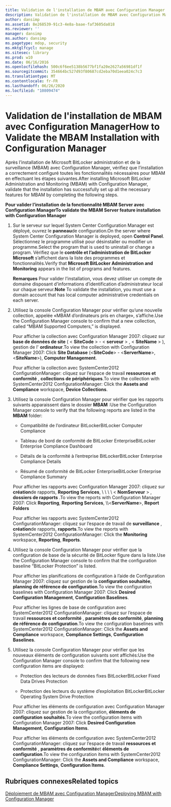 ```yaml
---
title: Validation de l'installation de MBAM avec Configuration Manager
description: Validation de l'installation de MBAM avec Configuration Manager
author: dansimp
ms.assetid: 8e268539-91c3-4e8a-baae-faf3605da818
ms.reviewer: ''
manager: dansimp
ms.author: dansimp
ms.pagetype: mdop, security
ms.mktglfcycl: manage
ms.sitesec: library
ms.prod: w10
ms.date: 06/16/2016
ms.openlocfilehash: 500c6f6ee5138b5677bf1fa20e2627a56981df1f
ms.sourcegitcommit: 354664bc527d93f80687cd2eba70d1eea024c7c3
ms.translationtype: MT
ms.contentlocale: fr-FR
ms.lasthandoff: 06/26/2020
ms.locfileid: "10809474"
---
```

# <span data-ttu-id="a417f-103">Validation de l'installation de MBAM avec Configuration Manager</span><span class="sxs-lookup"><span data-stu-id="a417f-103">How to Validate the MBAM Installation with Configuration Manager</span></span>


<span data-ttu-id="a417f-104">Après l’installation de Microsoft BitLocker administration et de la surveillance (MBAM) avec Configuration Manager, vérifiez que l’installation a correctement configuré toutes les fonctionnalités nécessaires pour MBAM en effectuant les étapes suivantes.</span><span class="sxs-lookup"><span data-stu-id="a417f-104">After installing Microsoft BitLocker Administration and Monitoring (MBAM) with Configuration Manager, validate that the installation has successfully set up all the necessary features for MBAM by completing the following steps.</span></span>

**<span data-ttu-id="a417f-105">Pour valider l’installation de la fonctionnalité MBAM Server avec Configuration Manager</span><span class="sxs-lookup"><span data-stu-id="a417f-105">To validate the MBAM Server feature installation with Configuration Manager</span></span>**

1.  <span data-ttu-id="a417f-106">Sur le serveur sur lequel System Center Configuration Manager est déployé, ouvrez le **panneau**de configuration.</span><span class="sxs-lookup"><span data-stu-id="a417f-106">On the server where System Center Configuration Manager is deployed, open **Control Panel**.</span></span> <span data-ttu-id="a417f-107">Sélectionnez le programme utilisé pour désinstaller ou modifier un programme.</span><span class="sxs-lookup"><span data-stu-id="a417f-107">Select the program that is used to uninstall or change a program.</span></span> <span data-ttu-id="a417f-108">Vérifiez que le **contrôle et l’administration de BitLocker Microsoft** s’affichent dans la liste des programmes et fonctionnalités.</span><span class="sxs-lookup"><span data-stu-id="a417f-108">Verify that **Microsoft BitLocker Administration and Monitoring** appears in the list of programs and features.</span></span>

    <span data-ttu-id="a417f-109">**Remarques**  Pour valider l’installation, vous devez utiliser un compte de domaine disposant d’informations d’identification d’administrateur local sur chaque serveur.</span><span class="sxs-lookup"><span data-stu-id="a417f-109">**Note** To validate the installation, you must use a domain account that has local computer administrative credentials on each server.</span></span>

     

2.  <span data-ttu-id="a417f-110">Utilisez la console Configuration Manager pour vérifier qu’une nouvelle collection, appelée «MBAM d’ordinateurs pris en charge», s’affiche.</span><span class="sxs-lookup"><span data-stu-id="a417f-110">Use the Configuration Manager console to confirm that a new collection, called “MBAM Supported Computers,” is displayed.</span></span>

    <span data-ttu-id="a417f-111">Pour afficher la collection avec Configuration Manager 2007: cliquez sur **base de données de site** ( &lt; **SiteCode** &gt;  -  &lt; **serveur** &gt; , &lt; **SiteName** &gt; ), gestion de l' **ordinateur**.</span><span class="sxs-lookup"><span data-stu-id="a417f-111">To view the collection with Configuration Manager 2007: Click **Site Database** (&lt;**SiteCode**&gt; - &lt;**ServerName**&gt;, &lt;**SiteName**&gt;), **Computer Management**.</span></span>

    <span data-ttu-id="a417f-112">Pour afficher la collection avec SystemCenter2012 ConfigurationManager: cliquez sur l’espace de travail **ressources et conformité** , **collections de périphériques**.</span><span class="sxs-lookup"><span data-stu-id="a417f-112">To view the collection with SystemCenter2012 ConfigurationManager: Click the **Assets and Compliance** workspace, **Device Collections**.</span></span>

3.  <span data-ttu-id="a417f-113">Utilisez la console Configuration Manager pour vérifier que les rapports suivants apparaissent dans le dossier **MBAM** :</span><span class="sxs-lookup"><span data-stu-id="a417f-113">Use the Configuration Manager console to verify that the following reports are listed in the **MBAM** folder:</span></span>

    -   <span data-ttu-id="a417f-114">Compatibilité de l’ordinateur BitLocker</span><span class="sxs-lookup"><span data-stu-id="a417f-114">BitLocker Computer Compliance</span></span>

    -   <span data-ttu-id="a417f-115">Tableau de bord de conformité de BitLocker Enterprise</span><span class="sxs-lookup"><span data-stu-id="a417f-115">BitLocker Enterprise Compliance Dashboard</span></span>

    -   <span data-ttu-id="a417f-116">Détails de la conformité à l’entreprise BitLocker</span><span class="sxs-lookup"><span data-stu-id="a417f-116">BitLocker Enterprise Compliance Details</span></span>

    -   <span data-ttu-id="a417f-117">Résumé de conformité de BitLocker Enterprise</span><span class="sxs-lookup"><span data-stu-id="a417f-117">BitLocker Enterprise Compliance Summary</span></span>

    <span data-ttu-id="a417f-118">Pour afficher les rapports avec Configuration Manager 2007: cliquez sur **création**de rapports, **Reporting Services**, \ \ \ \ &lt; **NomServeur** &gt; , **dossiers de rapports** .</span><span class="sxs-lookup"><span data-stu-id="a417f-118">To view the reports with Configuration Manager 2007: Click **Reporting**, **Reporting Services**, \\\\&lt;**ServerName**&gt;, **Report Folders**</span></span>

    <span data-ttu-id="a417f-119">Pour afficher les rapports avec SystemCenter2012 ConfigurationManager: cliquez sur l’espace de travail de **surveillance** , **création**de rapports, **rapports**.</span><span class="sxs-lookup"><span data-stu-id="a417f-119">To view the reports with SystemCenter2012 ConfigurationManager: Click the **Monitoring** workspace, **Reporting**, **Reports**.</span></span>

4.  <span data-ttu-id="a417f-120">Utilisez la console Configuration Manager pour vérifier que la configuration de base de la sécurité de BitLocker figure dans la liste.</span><span class="sxs-lookup"><span data-stu-id="a417f-120">Use the Configuration Manager console to confirm that the configuration baseline “BitLocker Protection” is listed.</span></span>

    <span data-ttu-id="a417f-121">Pour afficher les planifications de configuration à l’aide de Configuration Manager 2007: cliquez sur gestion de la **configuration souhaitée**, **planning de référence de configuration**.</span><span class="sxs-lookup"><span data-stu-id="a417f-121">To view the configuration baselines with Configuration Manager 2007: Click **Desired Configuration Management**, **Configuration Baselines**.</span></span>

    <span data-ttu-id="a417f-122">Pour afficher les lignes de base de configuration avec SystemCenter2012 ConfigurationManager: cliquez sur l’espace de travail **ressources et conformité** , **paramètres de conformité**, **planning de référence de configuration**.</span><span class="sxs-lookup"><span data-stu-id="a417f-122">To view the configuration baselines with SystemCenter2012 ConfigurationManager: Click the **Assets and Compliance** workspace, **Compliance Settings**, **Configuration Baselines**.</span></span>

5.  <span data-ttu-id="a417f-123">Utilisez la console Configuration Manager pour vérifier que les nouveaux éléments de configuration suivants sont affichés:</span><span class="sxs-lookup"><span data-stu-id="a417f-123">Use the Configuration Manager console to confirm that the following new configuration items are displayed:</span></span>

    -   <span data-ttu-id="a417f-124">Protection des lecteurs de données fixes BitLocker</span><span class="sxs-lookup"><span data-stu-id="a417f-124">BitLocker Fixed Data Drives Protection</span></span>

    -   <span data-ttu-id="a417f-125">Protection des lecteurs du système d’exploitation BitLocker</span><span class="sxs-lookup"><span data-stu-id="a417f-125">BitLocker Operating System Drive Protection</span></span>

    <span data-ttu-id="a417f-126">Pour afficher les éléments de configuration avec Configuration Manager 2007: cliquez sur gestion de la configuration, **éléments de configuration** **souhaités**.</span><span class="sxs-lookup"><span data-stu-id="a417f-126">To view the configuration items with Configuration Manager 2007: Click **Desired Configuration Management**, **Configuration Items**.</span></span>

    <span data-ttu-id="a417f-127">Pour afficher les éléments de configuration avec SystemCenter2012 ConfigurationManager: cliquez sur l’espace de travail **ressources et conformité** , **paramètres de conformité**et **éléments de configuration**.</span><span class="sxs-lookup"><span data-stu-id="a417f-127">To view the configuration items with SystemCenter2012 ConfigurationManager: Click the **Assets and Compliance** workspace, **Compliance Settings**, **Configuration Items**.</span></span>

## <span data-ttu-id="a417f-128">Rubriques connexes</span><span class="sxs-lookup"><span data-stu-id="a417f-128">Related topics</span></span>


[<span data-ttu-id="a417f-129">Déploiement de MBAM avec Configuration Manager</span><span class="sxs-lookup"><span data-stu-id="a417f-129">Deploying MBAM with Configuration Manager</span></span>](deploying-mbam-with-configuration-manager-mbam2.md)

 

 





